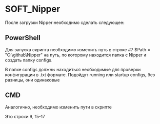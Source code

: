 # SOFT_Nipper

После загрузки Nipper необходимо сделать следующее:

## PowerShell

Для запуска скрипта необходимо изменить путь в строке #7  $Path = "C:\github\Nipper" на путь, по которому находится папка с Nipper и создать папку configs.

В папке configs должны находиться необходимые для проверки конфигурации в .txt формате. Подойдут running или startup configs, без разницы, они одинаковые

## CMD

Аналогично, необходимо изменить пути в скрипте

Это строки 9, 15-17
